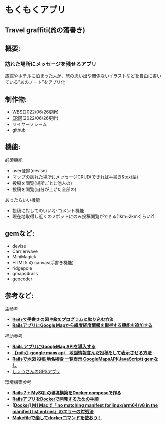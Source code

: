 # もくもくアプリ

## **Travel graffiti(旅の落書き)**

## 概要:

### 訪れた場所にメッセージを残せるアプリ

旅館やホテルに泊まった人が、旅の思い出や関係ないイラストなどを自由に書いている”あのノート”をアプリ化

## 制作物:

- [WBS](https://docs.google.com/spreadsheets/d/1jIpgrHZ6vVIvQOlEWZYl4qEZCbcupJFfUNEMW_0L2_I/edit?usp=sharing)(2022/06/26更新)
- [ER図](https://drive.google.com/file/d/1qJm-xhfkGITwbGXwFSbs6C4snJBxO-sO/view?usp=sharing)(2022/06/26更新)
- ワイヤーフレーム
- github

## 機能:

必須機能

- user登録(devise)
- マップの訪れた場所にメッセージCRUD(できれば手書き&text型)
- 投稿を閲覧(場所ごとに他人の)
- 投稿を閲覧(自分が上げた全部の)

あったらいい機能

- 投稿に対してのいいね･コメント機能
- 現在地取得し近くのスポットにのみ投稿閲覧ができる(1km~2kmぐらい?)

## gemなど:

- devise
- Carrierwave
- MiniMagick
- HTML5 の canvas(手書き機能)
- ridgepole
- gmaps4rails
- geocoder

## 参考など:

主参考

- ****[Railsで手書きの図や絵をプログラムに取り込む方法](http://hamasyou.com/blog/2013/12/03/rails/)****
- ****[RailsアプリにGoogle Mapから緯度経度情報を取得する機能を追加する](https://bagelee.com/programming/rails-google-map/)****

補助参考

- ****[Rails アプリにGoogleMap APIを導入する](https://zenn.dev/takuyanagai0213/articles/e2467175bdd5fc)****
- ****[【rails】google maps api　地図情報含んだ投稿をして表示させる方法](https://qiita.com/sho-17/items/0854d59d52d9c3679370)****
- ****[Railsで地図 投稿 地名検索 一覧表示 GoogleMapsAPI(JavaScript) gemなし](https://qiita.com/kakeru0520sou1/items/9a39b3a122a8be5b9b65)****
- [しょうさんのGPSアプリ](https://codepen.io/syohei-yamaki/pen/KKqvLvv)

環境構築参考

- ****[Rails 7 + MySQLの環境構築をDocker composeで作る](https://qiita.com/croquette0212/items/7b99d9339fd773ddf20b)****
- ****[RailsアプリをDockerで開発するための手順](https://qiita.com/togana/items/30b22fc39fe6f7a188ec)****
- ****[[Docker] M1 Macで「 no matching manifest for linux/arm64/v8 in the manifest list entries」のエラーの対処法](https://qiita.com/jizya/items/38f15271903de629d1ab)****
- ****[Makefileで楽してdockerコマンドを使おう！](https://beyondjapan.com/blog/2020/10/makefile-docker/)****
